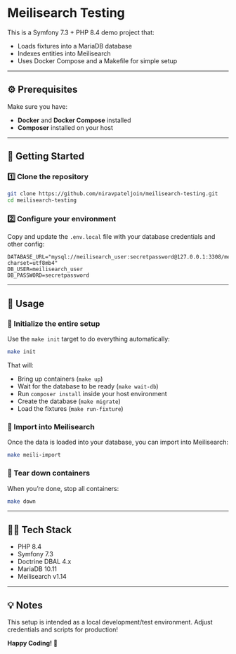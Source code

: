 # Meilisearch Testing

This is a Symfony 7.3 + PHP 8.4 demo project that:

* Loads fixtures into a MariaDB database
* Indexes entities into Meilisearch
* Uses Docker Compose and a Makefile for simple setup

---

## ⚙️ Prerequisites

Make sure you have:

* **Docker** and **Docker Compose** installed
* **Composer** installed on your host

---

## 🐳 Getting Started

### 1️⃣ Clone the repository

```bash
git clone https://github.com/niravpateljoin/meilisearch-testing.git
cd meilisearch-testing
```

### 2️⃣ Configure your environment

Copy and update the `.env.local` file with your database credentials and other config:

```
DATABASE_URL="mysql://meilisearch_user:secretpassword@127.0.0.1:3308/meilisearch_testing?charset=utf8mb4"
DB_USER=meilisearch_user
DB_PASSWORD=secretpassword
```

---

## 🎯 Usage

### 🧰 Initialize the entire setup

Use the `make init` target to do everything automatically:

```bash
make init
```

That will:

* Bring up containers (`make up`)
* Wait for the database to be ready (`make wait-db`)
* Run `composer install` inside your host environment
* Create the database (`make migrate`)
* Load the fixtures (`make run-fixture`)

### 🧰 Import into Meilisearch

Once the data is loaded into your database, you can import into Meilisearch:

```bash
make meili-import
```

### 🧰 Tear down containers

When you’re done, stop all containers:

```bash
make down
```

---

## 🧑‍💻 Tech Stack

* PHP 8.4
* Symfony 7.3
* Doctrine DBAL 4.x
* MariaDB 10.11
* Meilisearch v1.14

---

## 💡 Notes

This setup is intended as a local development/test environment. Adjust credentials and scripts for production!

**Happy Coding! 🎉**
